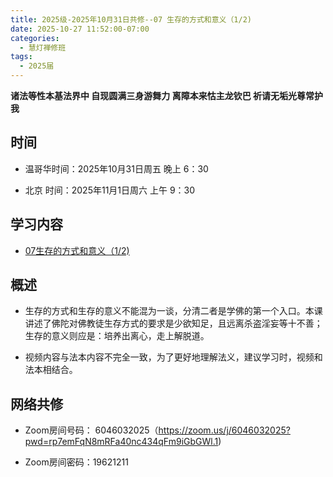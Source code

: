 ```yaml
---
title: 2025级-2025年10月31日共修--07 生存的方式和意义（1/2)
date: 2025-10-27 11:52:00-07:00
categories:
  - 慧灯禅修班
tags:
  - 2025届
---
```

**诸法等性本基法界中 自现圆满三身游舞力 离障本来怙主龙钦巴 祈请无垢光尊常护我**
## 时间

* 温哥华时间：2025年10月31日周五 晚上 6：30

* 北京  时间：2025年11月1日周六 上午 9：30


## 学习内容

* [07生存的方式和意义（1/2)](https://huidengchanxiu.net/wsb/book1/p1/03-1)

## 概述
* 生存的方式和生存的意义不能混为一谈，分清二者是学佛的第一个入口。本课讲述了佛陀对佛教徒生存方式的要求是少欲知足，且远离杀盗淫妄等十不善；生存的意义则应是：培养出离心，走上解脱道。

* 视频内容与法本内容不完全一致，为了更好地理解法义，建议学习时，视频和法本相结合。

## 网络共修
* Zoom房间号码： 6046032025（https://zoom.us/j/6046032025?pwd=rp7emFqN8mRFa40nc434qFm9iGbGWl.1)

* Zoom房间密码：19621211
